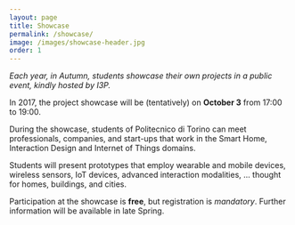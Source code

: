 ```yaml
---
layout: page
title: Showcase
permalink: /showcase/
image: /images/showcase-header.jpg
order: 1
---
```


_Each year, in Autumn, students showcase their own projects in a public event, kindly hosted by I3P._

In 2017, the project showcase will be (tentatively) on **October 3** from 17:00 to 19:00.

During the showcase, students of Politecnico di Torino can meet professionals, companies, and start-ups that work in the Smart Home, Interaction Design and Internet of Things domains.

Students will present prototypes that employ wearable and mobile devices, wireless sensors, IoT devices, advanced interaction modalities, ... thought for homes, buildings, and cities.

Participation at the showcase is **free**, but registration is _mandatory_.
Further information will be available in late Spring.
